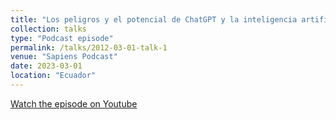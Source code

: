 ```yaml
---
title: "Los peligros y el potencial de ChatGPT y la inteligencia artificial: Rafaela Bastidas"
collection: talks
type: "Podcast episode"
permalink: /talks/2012-03-01-talk-1
venue: "Sapiens Podcast"
date: 2023-03-01
location: "Ecuador"
---
```


[Watch the episode on Youtube](https://www.youtube.com/watch?v=S3GOmcL3jyQ&ab_channel=Sapiens360)

